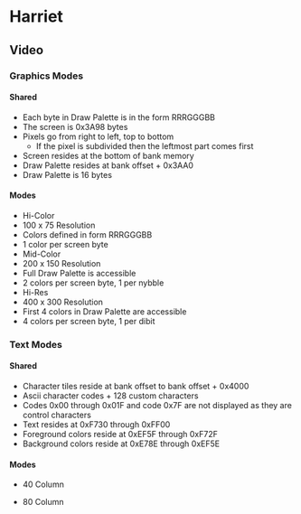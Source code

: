 # Harriet
## Video

### Graphics Modes

#### Shared
- Each byte in Draw Palette is in the form RRRGGGBB
- The screen is 0x3A98 bytes
 - Pixels go from right to left, top to bottom
   - If the pixel is subdivided then the leftmost part comes first
- Screen resides at the bottom of bank memory
- Draw Palette resides at bank offset + 0x3AA0
- Draw Palette is 16 bytes

#### Modes

- Hi-Color
 - 100 x 75 Resolution
 - Colors defined in form RRRGGGBB
 - 1 color per screen byte
- Mid-Color
 - 200 x 150 Resolution
 - Full Draw Palette is accessible
 - 2 colors per screen byte, 1 per nybble
- Hi-Res
 - 400 x 300 Resolution
 - First 4 colors in Draw Palette are accessible
 - 4 colors per screen byte, 1 per dibit

### Text Modes

#### Shared
- Character tiles reside at bank offset to bank offset + 0x4000
 - Ascii character codes + 128 custom characters
 - Codes 0x00 through 0x01F and code 0x7F are not displayed as they are control characters
- Text resides at 0xF730 through 0xFF00
- Foreground colors reside at 0xEF5F through 0xF72F
- Background colors reside at 0xE78E through 0xEF5E

#### Modes
- 40 Column

- 80 Column
